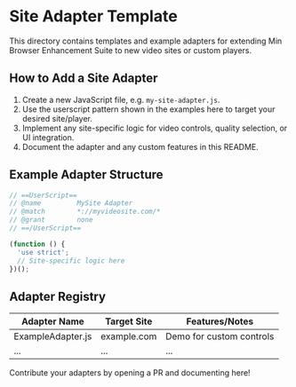 # Site Adapter Template

This directory contains templates and example adapters for extending Min Browser Enhancement Suite to new video sites or custom players.

## How to Add a Site Adapter

1. Create a new JavaScript file, e.g. `my-site-adapter.js`.
2. Use the userscript pattern shown in the examples here to target your desired site/player.
3. Implement any site-specific logic for video controls, quality selection, or UI integration.
4. Document the adapter and any custom features in this README.

## Example Adapter Structure

```javascript
// ==UserScript==
// @name         MySite Adapter
// @match        *://myvideosite.com/*
// @grant        none
// ==/UserScript==

(function () {
  'use strict';
  // Site-specific logic here
})();
```

## Adapter Registry

| Adapter Name         | Target Site                      | Features/Notes               |
|----------------------|----------------------------------|------------------------------|
| ExampleAdapter.js    | example.com                      | Demo for custom controls     |
| ...                  | ...                              | ...                          |

Contribute your adapters by opening a PR and documenting here!